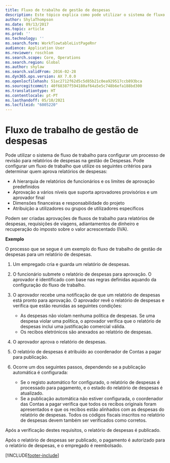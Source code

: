 ```yaml
---
title: Fluxo de trabalho de gestão de despesas
description: Este tópico explica como pode utilizar o sistema de fluxo de trabalho no Microsoft Dynamics 365 Finance, para configurar um processo de revisão para relatórios de despesas na gestão de Despesas.
author: ShylaThompson
ms.date: 09/13/2017
ms.topic: article
ms.prod: ''
ms.technology: ''
ms.search.form: WorkflowtableListPageRnr
audience: Application User
ms.reviewer: roschlom
ms.search.scope: Core, Operations
ms.search.region: Global
ms.author: shylaw
ms.search.validFrom: 2016-02-28
ms.dyn365.ops.version: AX 7.0.0
ms.openlocfilehash: 51ac2712f62d5c5d85b21c0ea929517ccb893bca
ms.sourcegitcommit: 40f68387f594180af64a5e5c748b6efa188bd300
ms.translationtype: HT
ms.contentlocale: pt-PT
ms.lasthandoff: 05/10/2021
ms.locfileid: "6005220"
---
```

# <a name="expense-management-workflow"></a>Fluxo de trabalho de gestão de despesas

Pode utilizar o sistema de fluxo de trabalho para configurar um processo de revisão para relatórios de despesas na gestão de Despesas. Pode configurar um fluxo de trabalho que utilize os seguintes critérios para determinar quem aprova relatórios de despesas:

- A hierarquia de relatórios de funcionários e os limites de aprovação predefinidos
- Aprovação a vários níveis que suporta aprovadores provisórios e um aprovador final
- Dimensões financeiras e responsabilidade do projeto
- Atribuição a utilizadores ou grupos de utilizadores específicos

Podem ser criadas aprovações de fluxos de trabalho para relatórios de despesas, requisições de viagens, adiantamentos de dinheiro e recuperação do imposto sobre o valor acrescentado (IVA).

**Exemplo**

O processo que se segue é um exemplo do fluxo de trabalho de gestão de despesas para um relatório de despesas.

1. Um empregado cria e guarda um relatório de despesas.
2. O funcionário submete o relatório de despesas para aprovação. O aprovador é identificado com base nas regras definidas aquando da configuração do fluxo de trabalho.
3. O aprovador recebe uma notificação de que um relatório de despesas está pronto para aprovação. O aprovador revê o relatório de despesas e verifica que estão reunidas as seguintes condições:

    - As despesas não violam nenhuma política de despesas. Se uma despesa violar uma política, o aprovador verifica que o relatório de despesas inclui uma justificação comercial válida.
    - Os recibos eletrónicos são anexados ao relatório de despesas.

4. O aprovador aprova o relatório de despesas.
5. O relatório de despesas é atribuído ao coordenador de Contas a pagar para publicação.
6. Ocorre um dos seguintes passos, dependendo se a publicação automática é configurada:

    - Se o registo automático for configurado, o relatório de despesas é processado para pagamento, e o estado do relatório de despesas é atualizado.
    - Se a publicação automática não estiver configurada, o coordenador das Contas a pagar verifica que todos os recibos originais foram apresentados e que os recibos estão alinhados com as despesas do relatório de despesas. Todos os códigos fiscais inscritos no relatório de despesas devem também ser verificados como corretos.

Após a verificação destes requisitos, o relatório de despesas é publicado.

Após o relatório de despesas ser publicado, o pagamento é autorizado para o relatório de despesas, e o empregado é reembolsado.


[!INCLUDE[footer-include](../includes/footer-banner.md)]